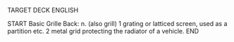 TARGET DECK
ENGLISH

START
Basic
Grille
Back: n. (also grill) 1 grating or latticed screen, used as a partition etc. 2 metal grid protecting the radiator of a vehicle.
END
